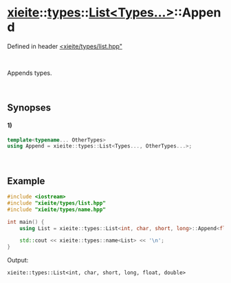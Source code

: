 # [xieite](../../../../../xieite.md)\:\:[types](../../../../../types.md)\:\:[List<Types...>](../../../list.md)\:\:Append
Defined in header [<xieite/types/list.hpp"](../../../../../../include/xieite/types/list.hpp)

&nbsp;

Appends types.

&nbsp;

## Synopses
#### 1)
```cpp
template<typename... OtherTypes>
using Append = xieite::types::List<Types..., OtherTypes...>;
```

&nbsp;

## Example
```cpp
#include <iostream>
#include "xieite/types/list.hpp"
#include "xieite/types/name.hpp"

int main() {
    using List = xieite::types::List<int, char, short, long>::Append<float, double>;

    std::cout << xieite::types::name<List> << '\n';
}
```
Output:
```
xieite::types::List<int, char, short, long, float, double>
```

